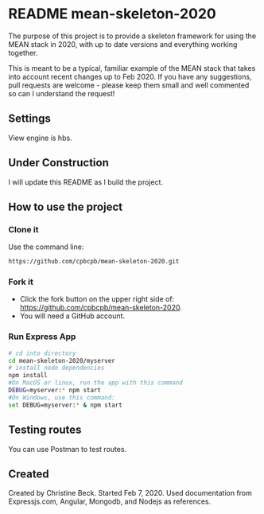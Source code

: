 # README mean-skeleton-2020

The purpose of this project is to provide a skeleton framework for using the MEAN stack in 2020, with up to date versions and everything working together.

This is meant to be a typical, familiar example of the MEAN stack that takes into account recent changes up to Feb 2020.  If you have any suggestions, pull requests are welcome - please keep them small and well commented so can I understand the request!

## Settings

View engine is hbs.

## Under Construction

I will update this README as I build the project.

## How to use the project

### Clone it

Use the command line:

```bash
https://github.com/cpbcpb/mean-skeleton-2020.git
```

### Fork it

- Click the fork button on the upper right side of: <https://github.com/cpbcpb/mean-skeleton-2020>.
- You will need a GitHub account.

### Run Express App

```bash
# cd into directory
cd mean-skeleton-2020/myserver
# install node dependencies
npm install
#On MacOS or linux, run the app with this command
DEBUG=myserver:* npm start
#On Windows, use this command:
set DEBUG=myserver:* & npm start
```

## Testing routes

You can use Postman to test routes.

## Created

Created by Christine Beck. Started Feb 7, 2020.  Used documentation from Expressjs.com, Angular, Mongodb, and Nodejs as references.
